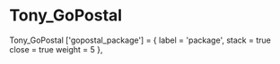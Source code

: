 # Tony_GoPostal
Tony_GoPostal
	['gopostal_package'] = {
		label = 'package',
		stack = true
		close = true
		weight = 5
	},
